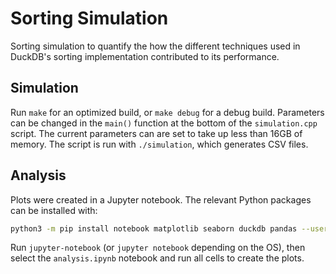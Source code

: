 # Sorting Simulation
Sorting simulation to quantify the how the different techniques used in DuckDB's sorting implementation contributed to its performance.

## Simulation
Run `make` for an optimized build, or `make debug` for a debug build.
Parameters can be changed in the `main()` function at the bottom of the `simulation.cpp` script.
The current parameters can are set to take up less than 16GB of memory.
The script is run with `./simulation`, which generates CSV files.

## Analysis
Plots were created in a Jupyter notebook.
The relevant Python packages can be installed with:
```bash
python3 -m pip install notebook matplotlib seaborn duckdb pandas --user
```

Run `jupyter-notebook` (or `jupyter notebook` depending on the OS), then select the `analysis.ipynb` notebook and run all cells to create the plots.
